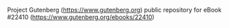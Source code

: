 Project Gutenberg (https://www.gutenberg.org) public repository for eBook #22410 (https://www.gutenberg.org/ebooks/22410)
